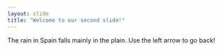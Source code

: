 ```yaml
---
layout: slide
title: "Welcome to our second slide!"
---
```

The rain in Spain falls mainly in the plain.
Use the left arrow to go back!
